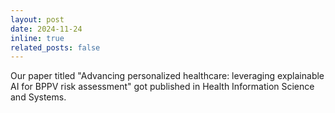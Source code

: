 ```yaml
---
layout: post
date: 2024-11-24
inline: true
related_posts: false
---
```


Our paper titled "Advancing personalized healthcare: leveraging explainable AI for BPPV risk assessment" got published in Health Information Science and Systems.

